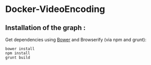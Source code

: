 # Docker-VideoEncoding


## Installation of the graph :

Get dependencies using [Bower](http://bower.io/) and Browserify (via npm and grunt):

    bower install
    npm install
    grunt build
